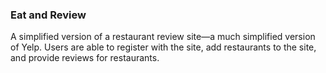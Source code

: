 ### Eat and Review
A simplified version of a restaurant review site—a much simplified version of Yelp.  Users are able to register with the site, add restaurants to the site, and provide reviews for restaurants.
